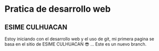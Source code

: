 # Pratica de desarrollo web

## ESIME CULHUACAN

Estoy iniciando con el desarrollo web y el uso de git, mi primera pagina se basa en el sitio de ESIME CULHUACAN
😎
...
Este es un nuevo branch.

